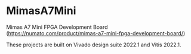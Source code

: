 # MimasA7Mini
Mimas A7 Mini FPGA Development Board (https://numato.com/product/mimas-a7-mini-fpga-development-board/)

These projects are built on Vivado design suite 2022.1 and Vitis 2022.1.